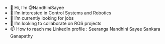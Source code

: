 - 👋 Hi, I’m @NandhiniSayee
- 👀 I’m interested in Control Systems and Robotics
- 🌱 I’m currently looking for jobs
- 💞️ I’m looking to collaborate on ROS projects
- 📫 How to reach me LinkedIn profile : Seeranga Nandhini Sayee Sankara Ganapathy

<!---
NandhiniSayee/NandhiniSayee is a ✨ special ✨ repository because its `README.md` (this file) appears on your GitHub profile.
You can click the Preview link to take a look at your changes.
--->

